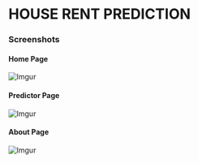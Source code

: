 # HOUSE RENT PREDICTION

### Screenshots

#### Home Page
![Imgur](https://i.imgur.com/SlL9D7L.png)

#### Predictor Page
![Imgur](https://i.imgur.com/ILeG6aE.png)

#### About Page
![Imgur](https://i.imgur.com/oWsQIuK.png)